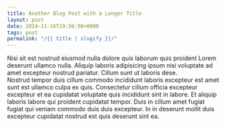```yaml
---
title: Another Blog Post with a Longer Title
layout: post
date: 2024-11-16T19:56:58+0000
tags: post
permalink: "/{{ title | slugify }}/"
---
```

<div class="body-content">
Nisi sit est nostrud eiusmod nulla dolore quis laborum quis proident Lorem deserunt ullamco nulla. Aliquip laboris adipisicing ipsum nisi voluptate ad amet excepteur nostrud pariatur. Cillum sunt ut laboris dese.
</div>

<div class="body-content">
Nostrud tempor duis cillum commodo incididunt laboris excepteur est amet sunt est ullamco culpa ex quis. Consectetur cillum officia excepteur excepteur et ea cupidatat voluptate quis incididunt sint in labore. Et aliquip laboris labore qui proident cupidatat tempor. Duis in cillum amet fugiat fugiat qui veniam commodo duis duis excepteur. In in deserunt mollit duis excepteur cupidatat nostrud est quis deserunt sint ea.
</div>